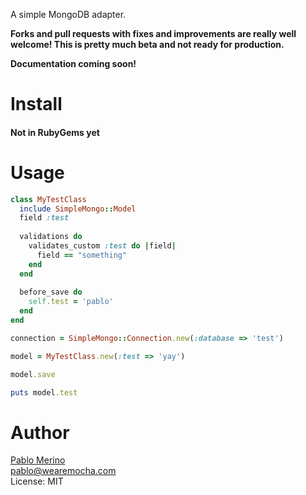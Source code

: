 A simple MongoDB adapter. 

**Forks and pull requests with fixes and improvements are really well welcome! This is pretty much beta and not ready for production.**

**Documentation coming soon!**

Install
=======

#### Not in RubyGems yet

Usage
=====
```ruby
class MyTestClass
  include SimpleMongo::Model
  field :test
  
  validations do 
    validates_custom :test do |field|
      field == "something"      
    end
  end
  
  before_save do
    self.test = 'pablo'
  end
end

connection = SimpleMongo::Connection.new(:database => 'test')

model = MyTestClass.new(:test => 'yay')

model.save

puts model.test
```

Author
======
[Pablo Merino](http://pmerino.me)<br/>
pablo@wearemocha.com<br/>
License: MIT<br/>